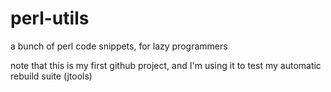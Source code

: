 # perl-utils
a bunch of perl code snippets, for lazy programmers

note that this is my first github project, and I'm using it
to test my automatic rebuild suite (jtools)
